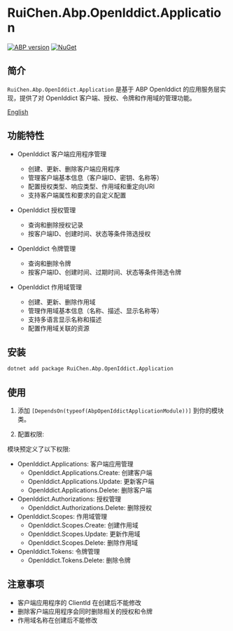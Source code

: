 # RuiChen.Abp.OpenIddict.Application

[![ABP version](https://img.shields.io/badge/dynamic/xml?style=flat-square&color=yellow&label=abp&query=%2F%2FProject%2FPropertyGroup%2FAbpVersion&url=https%3A%2F%2Fraw.githubusercontent.com%2Fcolinin%2Fabp-next-admin%2Fmaster%2Faspnet-core%2Fmodules%2FopenIddict%2FRuiChen.Abp.OpenIddict.Application%2FRuiChen.Abp.OpenIddict.Application.csproj)](https://abp.io)
[![NuGet](https://img.shields.io/nuget/v/RuiChen.Abp.OpenIddict.Application.svg?style=flat-square)](https://www.nuget.org/packages/RuiChen.Abp.OpenIddict.Application)

## 简介

`RuiChen.Abp.OpenIddict.Application` 是基于 ABP OpenIddict 的应用服务层实现，提供了对 OpenIddict 客户端、授权、令牌和作用域的管理功能。

[English](./README.EN.md)

## 功能特性

* OpenIddict 客户端应用程序管理
  * 创建、更新、删除客户端应用程序
  * 管理客户端基本信息（客户端ID、密钥、名称等）
  * 配置授权类型、响应类型、作用域和重定向URI
  * 支持客户端属性和要求的自定义配置

* OpenIddict 授权管理
  * 查询和删除授权记录
  * 按客户端ID、创建时间、状态等条件筛选授权

* OpenIddict 令牌管理
  * 查询和删除令牌
  * 按客户端ID、创建时间、过期时间、状态等条件筛选令牌

* OpenIddict 作用域管理
  * 创建、更新、删除作用域
  * 管理作用域基本信息（名称、描述、显示名称等）
  * 支持多语言显示名称和描述
  * 配置作用域关联的资源

## 安装

```bash
dotnet add package RuiChen.Abp.OpenIddict.Application
```

## 使用

1. 添加 `[DependsOn(typeof(AbpOpenIddictApplicationModule))]` 到你的模块类。

2. 配置权限:

模块预定义了以下权限:

* OpenIddict.Applications: 客户端应用管理
  * OpenIddict.Applications.Create: 创建客户端
  * OpenIddict.Applications.Update: 更新客户端
  * OpenIddict.Applications.Delete: 删除客户端
* OpenIddict.Authorizations: 授权管理
  * OpenIddict.Authorizations.Delete: 删除授权
* OpenIddict.Scopes: 作用域管理
  * OpenIddict.Scopes.Create: 创建作用域
  * OpenIddict.Scopes.Update: 更新作用域
  * OpenIddict.Scopes.Delete: 删除作用域
* OpenIddict.Tokens: 令牌管理
  * OpenIddict.Tokens.Delete: 删除令牌

## 注意事项

* 客户端应用程序的 ClientId 在创建后不能修改
* 删除客户端应用程序会同时删除相关的授权和令牌
* 作用域名称在创建后不能修改
